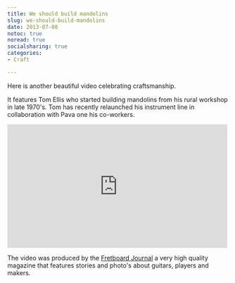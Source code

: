 ```yaml
---
title: We should build mandolins
slug: we-should-build-mandolins
date: 2013-07-08
notoc: true
noread: true
socialsharing: true
categories: 
- Craft

---
```

Here is another beautiful video celebrating craftsmanship.

It features Tom Ellis who started building mandolins from his rural workshop in late 1970's. Tom has recently relaunched his instrument line in collaboration with Pava one his co-workers.

<div class="flex-video widescreen vimeo">
<iframe src="https://player.vimeo.com/video/67614414" width="500" height="281" frameborder="0" webkitallowfullscreen mozallowfullscreen allowfullscreen></iframe>
</div>

The video was produced by the [Fretboard Journal][fretboardjournal] a very high quality magazine that features stories and photo's about guitars, players and makers.

[fretboardjournal]: http://www.fretboardjournal.com/
